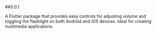 ##0.0.1

A Flutter package that provides easy controls for adjusting volume and toggling the flashlight on both Android and iOS devices. Ideal for creating multimedia applications.

